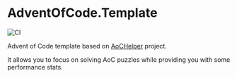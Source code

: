 # AdventOfCode.Template

![CI](https://github.com/eduherminio/AdventOfCode.Template/workflows/CI/badge.svg)

Advent of Code template based on [AoCHelper](https://github.com/eduherminio/AoCHelper) project.

It allows you to focus on solving AoC puzzles while providing you with some performance stats.


